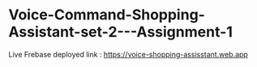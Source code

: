 # Voice-Command-Shopping-Assistant-set-2---Assignment-1

Live Frebase deployed link : https://voice-shopping-assisstant.web.app
